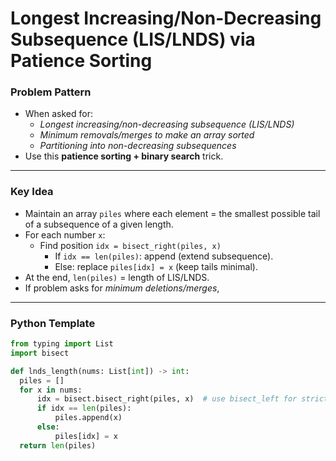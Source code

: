 # Longest Increasing/Non-Decreasing Subsequence (LIS/LNDS) via Patience Sorting

### Problem Pattern
- When asked for:
  - *Longest increasing/non-decreasing subsequence (LIS/LNDS)*
  - *Minimum removals/merges to make an array sorted*
  - *Partitioning into non-decreasing subsequences*
- Use this **patience sorting + binary search** trick.

---

### Key Idea
- Maintain an array `piles` where each element = the smallest possible tail of a subsequence of a given length.  
- For each number `x`:
  - Find position `idx = bisect_right(piles, x)`  
    - If `idx == len(piles)`: append (extend subsequence).  
    - Else: replace `piles[idx] = x` (keep tails minimal).
- At the end, `len(piles)` = length of LIS/LNDS.  
- If problem asks for *minimum deletions/merges*, 


---

### Python Template
```python
from typing import List
import bisect

def lnds_length(nums: List[int]) -> int:
  piles = []
  for x in nums:
      idx = bisect.bisect_right(piles, x)  # use bisect_left for strictly increasing
      if idx == len(piles):
          piles.append(x)
      else:
          piles[idx] = x
  return len(piles)


